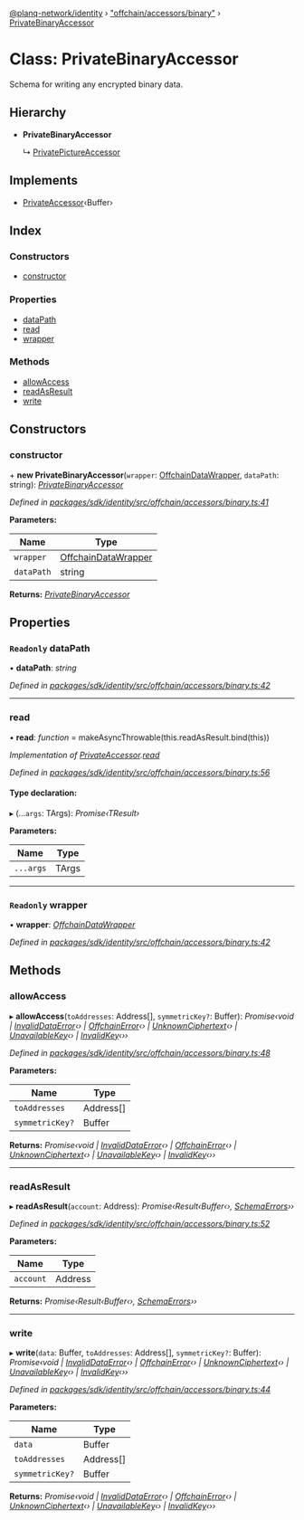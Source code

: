 [@planq-network/identity](../README.md) › ["offchain/accessors/binary"](../modules/_offchain_accessors_binary_.md) › [PrivateBinaryAccessor](_offchain_accessors_binary_.privatebinaryaccessor.md)

# Class: PrivateBinaryAccessor

Schema for writing any encrypted binary data.

## Hierarchy

* **PrivateBinaryAccessor**

  ↳ [PrivatePictureAccessor](_offchain_accessors_pictures_.privatepictureaccessor.md)

## Implements

* [PrivateAccessor](../interfaces/_offchain_accessors_interfaces_.privateaccessor.md)‹Buffer›

## Index

### Constructors

* [constructor](_offchain_accessors_binary_.privatebinaryaccessor.md#constructor)

### Properties

* [dataPath](_offchain_accessors_binary_.privatebinaryaccessor.md#readonly-datapath)
* [read](_offchain_accessors_binary_.privatebinaryaccessor.md#read)
* [wrapper](_offchain_accessors_binary_.privatebinaryaccessor.md#readonly-wrapper)

### Methods

* [allowAccess](_offchain_accessors_binary_.privatebinaryaccessor.md#allowaccess)
* [readAsResult](_offchain_accessors_binary_.privatebinaryaccessor.md#readasresult)
* [write](_offchain_accessors_binary_.privatebinaryaccessor.md#write)

## Constructors

###  constructor

\+ **new PrivateBinaryAccessor**(`wrapper`: [OffchainDataWrapper](../interfaces/_offchain_data_wrapper_.offchaindatawrapper.md), `dataPath`: string): *[PrivateBinaryAccessor](_offchain_accessors_binary_.privatebinaryaccessor.md)*

*Defined in [packages/sdk/identity/src/offchain/accessors/binary.ts:41](https://github.com/planq-network/planq-sdk/blob/master/packages/sdk/identity/src/offchain/accessors/binary.ts#L41)*

**Parameters:**

Name | Type |
------ | ------ |
`wrapper` | [OffchainDataWrapper](../interfaces/_offchain_data_wrapper_.offchaindatawrapper.md) |
`dataPath` | string |

**Returns:** *[PrivateBinaryAccessor](_offchain_accessors_binary_.privatebinaryaccessor.md)*

## Properties

### `Readonly` dataPath

• **dataPath**: *string*

*Defined in [packages/sdk/identity/src/offchain/accessors/binary.ts:42](https://github.com/planq-network/planq-sdk/blob/master/packages/sdk/identity/src/offchain/accessors/binary.ts#L42)*

___

###  read

• **read**: *function* = makeAsyncThrowable(this.readAsResult.bind(this))

*Implementation of [PrivateAccessor](../interfaces/_offchain_accessors_interfaces_.privateaccessor.md).[read](../interfaces/_offchain_accessors_interfaces_.privateaccessor.md#read)*

*Defined in [packages/sdk/identity/src/offchain/accessors/binary.ts:56](https://github.com/planq-network/planq-sdk/blob/master/packages/sdk/identity/src/offchain/accessors/binary.ts#L56)*

#### Type declaration:

▸ (...`args`: TArgs): *Promise‹TResult›*

**Parameters:**

Name | Type |
------ | ------ |
`...args` | TArgs |

___

### `Readonly` wrapper

• **wrapper**: *[OffchainDataWrapper](../interfaces/_offchain_data_wrapper_.offchaindatawrapper.md)*

*Defined in [packages/sdk/identity/src/offchain/accessors/binary.ts:42](https://github.com/planq-network/planq-sdk/blob/master/packages/sdk/identity/src/offchain/accessors/binary.ts#L42)*

## Methods

###  allowAccess

▸ **allowAccess**(`toAddresses`: Address[], `symmetricKey?`: Buffer): *Promise‹void | [InvalidDataError](_offchain_accessors_errors_.invaliddataerror.md)‹› | [OffchainError](_offchain_accessors_errors_.offchainerror.md)‹› | [UnknownCiphertext](_offchain_accessors_errors_.unknownciphertext.md)‹› | [UnavailableKey](_offchain_accessors_errors_.unavailablekey.md)‹› | [InvalidKey](_offchain_accessors_errors_.invalidkey.md)‹››*

*Defined in [packages/sdk/identity/src/offchain/accessors/binary.ts:48](https://github.com/planq-network/planq-sdk/blob/master/packages/sdk/identity/src/offchain/accessors/binary.ts#L48)*

**Parameters:**

Name | Type |
------ | ------ |
`toAddresses` | Address[] |
`symmetricKey?` | Buffer |

**Returns:** *Promise‹void | [InvalidDataError](_offchain_accessors_errors_.invaliddataerror.md)‹› | [OffchainError](_offchain_accessors_errors_.offchainerror.md)‹› | [UnknownCiphertext](_offchain_accessors_errors_.unknownciphertext.md)‹› | [UnavailableKey](_offchain_accessors_errors_.unavailablekey.md)‹› | [InvalidKey](_offchain_accessors_errors_.invalidkey.md)‹››*

___

###  readAsResult

▸ **readAsResult**(`account`: Address): *Promise‹Result‹Buffer‹›, [SchemaErrors](../modules/_offchain_accessors_errors_.md#schemaerrors)››*

*Defined in [packages/sdk/identity/src/offchain/accessors/binary.ts:52](https://github.com/planq-network/planq-sdk/blob/master/packages/sdk/identity/src/offchain/accessors/binary.ts#L52)*

**Parameters:**

Name | Type |
------ | ------ |
`account` | Address |

**Returns:** *Promise‹Result‹Buffer‹›, [SchemaErrors](../modules/_offchain_accessors_errors_.md#schemaerrors)››*

___

###  write

▸ **write**(`data`: Buffer, `toAddresses`: Address[], `symmetricKey?`: Buffer): *Promise‹void | [InvalidDataError](_offchain_accessors_errors_.invaliddataerror.md)‹› | [OffchainError](_offchain_accessors_errors_.offchainerror.md)‹› | [UnknownCiphertext](_offchain_accessors_errors_.unknownciphertext.md)‹› | [UnavailableKey](_offchain_accessors_errors_.unavailablekey.md)‹› | [InvalidKey](_offchain_accessors_errors_.invalidkey.md)‹››*

*Defined in [packages/sdk/identity/src/offchain/accessors/binary.ts:44](https://github.com/planq-network/planq-sdk/blob/master/packages/sdk/identity/src/offchain/accessors/binary.ts#L44)*

**Parameters:**

Name | Type |
------ | ------ |
`data` | Buffer |
`toAddresses` | Address[] |
`symmetricKey?` | Buffer |

**Returns:** *Promise‹void | [InvalidDataError](_offchain_accessors_errors_.invaliddataerror.md)‹› | [OffchainError](_offchain_accessors_errors_.offchainerror.md)‹› | [UnknownCiphertext](_offchain_accessors_errors_.unknownciphertext.md)‹› | [UnavailableKey](_offchain_accessors_errors_.unavailablekey.md)‹› | [InvalidKey](_offchain_accessors_errors_.invalidkey.md)‹››*
